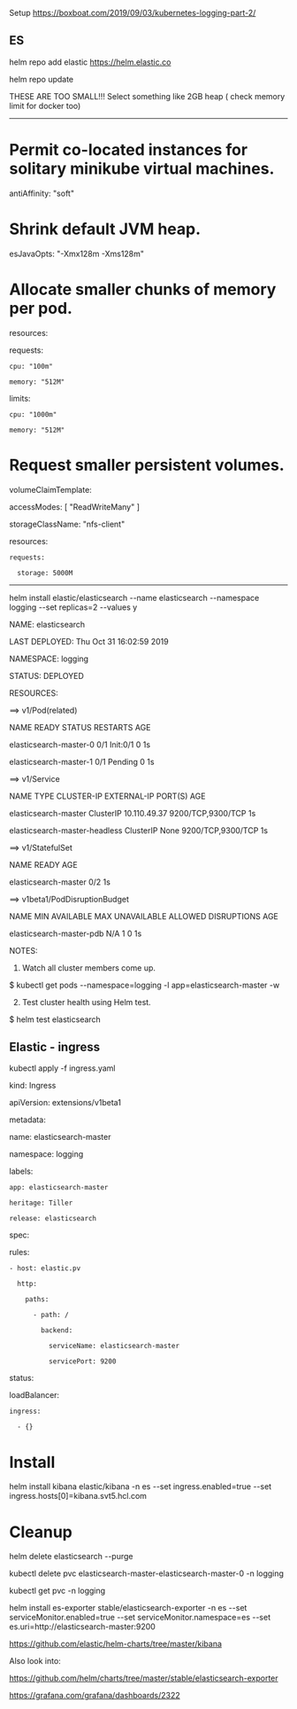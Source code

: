 Setup 
https://boxboat.com/2019/09/03/kubernetes-logging-part-2/ 


## ES

helm repo add elastic https://helm.elastic.co 

helm repo update 

 

THESE ARE TOO  SMALL!!! Select something like 2GB heap ( check memory limit for docker too)  

------------------------------------------------------------------------------------------------ 

# Permit co-located instances for solitary minikube virtual machines. 

antiAffinity: "soft" 

 

# Shrink default JVM heap. 

esJavaOpts: "-Xmx128m -Xms128m" 

 

# Allocate smaller chunks of memory per pod. 

resources: 

  requests: 

    cpu: "100m" 

    memory: "512M" 

  limits: 

    cpu: "1000m" 

    memory: "512M" 

 

# Request smaller persistent volumes. 

volumeClaimTemplate: 

  accessModes: [ "ReadWriteMany" ] 

  storageClassName: "nfs-client" 

  resources: 

    requests: 

      storage: 5000M 

------------------------------------------------ 

 

 

helm install elastic/elasticsearch --name elasticsearch --namespace logging --set replicas=2 --values y 

 

NAME:   elasticsearch 

LAST DEPLOYED: Thu Oct 31 16:02:59 2019 

NAMESPACE: logging 

STATUS: DEPLOYED 

 

RESOURCES: 

==> v1/Pod(related) 

NAME                    READY  STATUS    RESTARTS  AGE 

elasticsearch-master-0  0/1    Init:0/1  0         1s 

elasticsearch-master-1  0/1    Pending   0         1s 

 

==> v1/Service 

NAME                           TYPE       CLUSTER-IP    EXTERNAL-IP  PORT(S)            AGE 

elasticsearch-master           ClusterIP  10.110.49.37  <none>       9200/TCP,9300/TCP  1s 

elasticsearch-master-headless  ClusterIP  None          <none>       9200/TCP,9300/TCP  1s 

 

==> v1/StatefulSet 

NAME                  READY  AGE 

elasticsearch-master  0/2    1s 

 

==> v1beta1/PodDisruptionBudget 

NAME                      MIN AVAILABLE  MAX UNAVAILABLE  ALLOWED DISRUPTIONS  AGE 

elasticsearch-master-pdb  N/A            1                0                    1s 

 

 

NOTES: 

1. Watch all cluster members come up. 

  $ kubectl get pods --namespace=logging -l app=elasticsearch-master -w 

2. Test cluster health using Helm test. 

  $ helm test elasticsearch 


## Elastic - ingress 


kubectl apply -f ingress.yaml 

 

kind: Ingress 

apiVersion: extensions/v1beta1 

metadata: 

  name: elasticsearch-master 

  namespace: logging 

  labels: 

    app: elasticsearch-master 

    heritage: Tiller 

    release: elasticsearch 

spec: 

  rules: 

    - host: elastic.pv 

      http: 

        paths: 

          - path: / 

            backend: 

              serviceName: elasticsearch-master 

              servicePort: 9200 

status: 

  loadBalancer: 

    ingress: 

      - {} 


# Install

helm install kibana elastic/kibana -n es --set ingress.enabled=true --set ingress.hosts[0]=kibana.svt5.hcl.com 

 # Cleanup
  
  helm delete elasticsearch --purge 

kubectl delete pvc elasticsearch-master-elasticsearch-master-0 -n logging 

kubectl get pvc -n logging 

 

 

helm install es-exporter stable/elasticsearch-exporter -n es --set serviceMonitor.enabled=true --set serviceMonitor.namespace=es --set es.uri=http://elasticsearch-master:9200 

 

 

https://github.com/elastic/helm-charts/tree/master/kibana 

 

 

Also look into: 

https://github.com/helm/charts/tree/master/stable/elasticsearch-exporter 

https://grafana.com/grafana/dashboards/2322 

 
